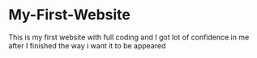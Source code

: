 # My-First-Website
This is my first website with full coding and I got lot of confidence in me after I finished the way i want it to be appeared
